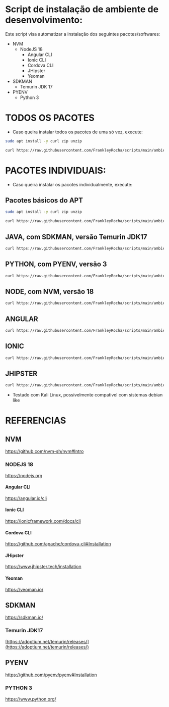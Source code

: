 # Script de instalação de ambiente de desenvolvimento:

Este script visa automatizar a instalação dos seguintes pacotes/softwares:
- NVM
    - NodeJS 18
        - Angular CLI
        - Ionic CLI
        - Cordova CLI
        - JHipster
        - Yeoman
- SDKMAN
    - Temurin JDK 17
- PYENV
    - Python 3

# TODOS OS PACOTES

* Caso queira instalar todos os pacotes de uma só vez, execute:

````bash
sudo apt install -y curl zip unzip
````

````bash
curl https://raw.githubusercontent.com/FrankleyRocha/scripts/main/ambiente/kali-linux/install.sh | bash -il
````

# PACOTES INDIVIDUAIS:

* Caso queira instalar os pacotes individualmente, execute:

## Pacotes básicos do APT

````bash
sudo apt install -y curl zip unzip
````

````bash
curl https://raw.githubusercontent.com/FrankleyRocha/scripts/main/ambiente/kali-linux/pacotes.sh | bash -il
````

## JAVA, com SDKMAN, versão Temurin JDK17
````bash
curl https://raw.githubusercontent.com/FrankleyRocha/scripts/main/ambiente/kali-linux/java.sh | bash -il
````

## PYTHON, com PYENV, versão 3
````bash
curl https://raw.githubusercontent.com/FrankleyRocha/scripts/main/ambiente/kali-linux/python.sh | bash -il
````

## NODE, com NVM, versão 18
````bash
curl https://raw.githubusercontent.com/FrankleyRocha/scripts/main/ambiente/kali-linux/node.sh | bash -il
````

## ANGULAR
````bash
curl https://raw.githubusercontent.com/FrankleyRocha/scripts/main/ambiente/kali-linux/angular.sh | bash -il
````

## IONIC
````bash
curl https://raw.githubusercontent.com/FrankleyRocha/scripts/main/ambiente/kali-linux/ionic.sh | bash -il
````

## JHIPSTER
````bash
curl https://raw.githubusercontent.com/FrankleyRocha/scripts/main/ambiente/kali-linux/jhipster.sh | bash -il
````

* Testado com Kali Linux, possivelmente compativel com sistemas debian like

# REFERENCIAS

## NVM
https://github.com/nvm-sh/nvm#Intro

### NODEJS 18
https://nodejs.org

#### Angular CLI
https://angular.io/cli

#### Ionic CLI
https://ionicframework.com/docs/cli

#### Cordova CLI
https://github.com/apache/cordova-cli#Installation

#### JHipster
https://www.jhipster.tech/installation

#### Yeoman
https://yeoman.io/

## SDKMAN
https://sdkman.io/

### Temurin JDK17
[https://adoptium.net/temurin/releases/](https://adoptium.net/temurin/releases/)

## PYENV
https://github.com/pyenv/pyenv#Installation

### PYTHON 3
https://www.python.org/
